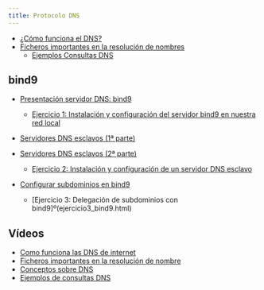 ```yaml
---
title: Protocolo DNS
---
```


* [¿Cómo funciona el DNS?](http://blog.smaldone.com.ar/2006/12/05/como-funciona-el-dns/)
* [Ficheros importantes en la resolución de nombres](ficheros.html)
    * [Ejemplos Consultas DNS](consultas_dns.html)

## bind9

* [Presentación servidor DNS: bind9](https://docs.google.com/presentation/d/e/2PACX-1vTMcnRn32srL05Zb-Ah7X6J_avhVl4sXI9qq6CdI0S9T2903Kl_11xA9eiMYrHDubqzS2dFimNQP6V4/pub?start=false&loop=false)
    * [Ejercicio 1: Instalación y configuración del servidor bind9 en nuestra red local](ejercicio1_bind9.html)


* [Servidores DNS esclavos (1ª parte)](http://www.josedomingo.org/pledin/2011/11/configuracion-de-un-servidor-dns-esclavo/)
* [Servidores DNS esclavos (2ª parte)](http://www.josedomingo.org/pledin/2013/11/configurar_servidor_dns_esclavo_2/)
    * [Ejercicio 2: Instalación y configuración de un servidor DNS esclavo](ejercicio2_bind9.html)
* [Configurar subdominios en bind9](http://www.josedomingo.org/pledin/2013/11/configurar-subdominios-en-bind9)
    * [Ejercicio 3: Delegación de subdominios con bind9]º(ejercicio3_bind9.html)

<!--
* [DNS dinámico (Desde lo alto del cerro)](http://albertomolina.wordpress.com/2008/11/14/dns-dinamico/)
    * [Ejercicio 4: Instalación y configuración de un servidor DNS dinámico](ejercicio4_bind9.html)
* [Vistas en bind9](https://www.josedomingo.org/pledin/2017/12/vistas-views-en-el-servidor-dns-bind9/)

-->


## Vídeos

* [Como funciona las DNS de internet](https://www.youtube.com/watch?v=5FYsIDXFrAc)
* [Ficheros importantes en la resolución de nombre](https://youtu.be/1kUXabUtUMI)
* [Conceptos sobre DNS](https://youtu.be/yuKbCgOY0FY)
* [Ejemplos de consultas DNS](https://youtu.be/NBKr8yerhDU)

<!--
## Dnsmasq

* [Configurando un servidor DNS con dnsmasq](https://www.josedomingo.org/pledin/2020/12/servidor-dns-dnsmasq/)
    * [Ejercicio 2: DNSmasq como DNS cache/forward en una red local](ejercicio2.html)

-->

